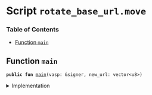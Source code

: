 
<a name="SCRIPT"></a>

# Script `rotate_base_url.move`

### Table of Contents

-  [Function `main`](#SCRIPT_main)



<a name="SCRIPT_main"></a>

## Function `main`



<pre><code><b>public</b> <b>fun</b> <a href="#SCRIPT_main">main</a>(vasp: &signer, new_url: vector&lt;u8&gt;)
</code></pre>



<details>
<summary>Implementation</summary>


<pre><code><b>fun</b> <a href="#SCRIPT_main">main</a>(vasp: &signer, new_url: vector&lt;u8&gt;) {
    <a href="../../modules/doc/LibraAccount.md#0x0_LibraAccount_rotate_base_url">LibraAccount::rotate_base_url</a>(vasp, new_url)
}
</code></pre>



</details>
